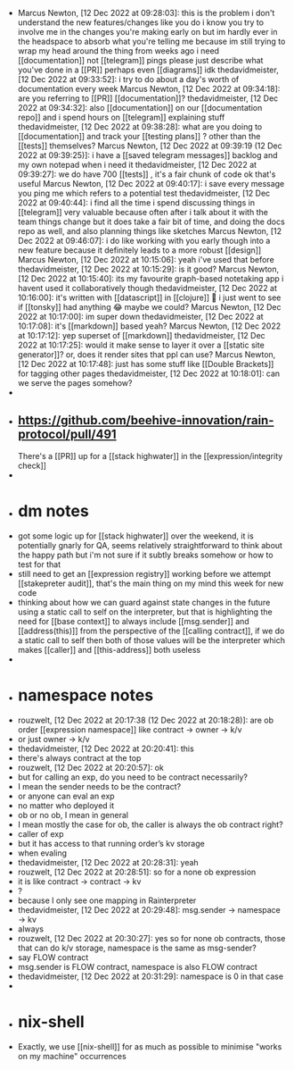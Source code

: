 - Marcus Newton, [12 Dec 2022 at 09:28:03]:
  this is the problem
  i don't understand the new features/changes like you do
  i know you try to involve me in the changes you're making early on but im hardly ever in the headspace to absorb what you're telling me
  because im still trying to wrap my head around the thing from weeks ago
  i need [[documentation]] 
  not [[telegram]] pings
  please just describe what you've done in a [[PR]]
  perhaps even [[diagrams]] idk
  thedavidmeister, [12 Dec 2022 at 09:33:52]:
  i try to do about a day's worth of documentation every week
  Marcus Newton, [12 Dec 2022 at 09:34:18]:
  are you referring to [[PR]] [[documentation]]?
  thedavidmeister, [12 Dec 2022 at 09:34:32]:
  also [[documentation]] on our [[documentation repo]]
  and i spend hours on [[telegram]] explaining stuff
  thedavidmeister, [12 Dec 2022 at 09:38:28]:
  what are you doing to [[documentation]] and track your [[testing plans]] ?
  other than the [[tests]] themselves?
  Marcus Newton, [12 Dec 2022 at 09:39:19 (12 Dec 2022 at 09:39:25)]:
  i have a [[saved telegram messages]] backlog and my own notepad when i need it
  thedavidmeister, [12 Dec 2022 at 09:39:27]:
  we do have 700 [[tests]] , it's a fair chunk of code
  ok that's useful
  Marcus Newton, [12 Dec 2022 at 09:40:17]:
  i save every message you ping me
  which refers to a potential test
  thedavidmeister, [12 Dec 2022 at 09:40:44]:
  i find all the time i spend discussing things in [[telegram]] very valuable because often after i talk about it with the team things change
  but it does take a fair bit of time, and doing the docs repo as well, and also planning things like sketches
  Marcus Newton, [12 Dec 2022 at 09:46:07]:
  i do like working with you early though
  into a new feature
  because it definitely leads to a more robust [[design]]
  Marcus Newton, [12 Dec 2022 at 10:15:06]:
  yeah i've used that before
  thedavidmeister, [12 Dec 2022 at 10:15:29]:
  is it good?
  Marcus Newton, [12 Dec 2022 at 10:15:40]:
  its my favourite graph-based notetaking app
  i havent used it collaboratively though
  thedavidmeister, [12 Dec 2022 at 10:16:00]:
  it's written with [[datascript]] in [[clojure]] 🙂
  i just went to see if [[tonsky]] had anything 😂
  maybe we could?
  Marcus Newton, [12 Dec 2022 at 10:17:00]:
  im super down
  thedavidmeister, [12 Dec 2022 at 10:17:08]:
  it's [[markdown]] based yeah?
  Marcus Newton, [12 Dec 2022 at 10:17:12]:
  yep
  superset of [[markdown]]
  thedavidmeister, [12 Dec 2022 at 10:17:25]:
  would it make sense to layer it over a [[static site generator]]?
  or, does it render sites that ppl can use?
  Marcus Newton, [12 Dec 2022 at 10:17:48]:
  just has some stuff like [[Double Brackets]] for tagging other pages
  thedavidmeister, [12 Dec 2022 at 10:18:01]:
  can we serve the pages somehow?
-
- ## https://github.com/beehive-innovation/rain-protocol/pull/491
  There's a [[PR]] up for a [[stack highwater]] in the [[expression/integrity check]]
-
- # dm notes
- got some logic up for [[stack highwater]] over the weekend, it is potentially gnarly for QA, seems relatively straightforward to think about the happy path but i'm not sure if it subtly breaks somehow or how to test for that
- still need to get an [[expression registry]] working before we attempt [[stakepreter audit]], that's the main thing on my mind this week for new code
- thinking about how we can guard against state changes in the future using a static call to self on the interpreter, but that is highlighting the need for [[base context]] to always include [[msg.sender]] and [[address(this)]] from the perspective of the [[calling contract]], if we do a static call to self then both of those values will be the interpreter which makes [[caller]] and [[this-address]] both useless
-
- # namespace notes
- rouzwelt, [12 Dec 2022 at 20:17:38 (12 Dec 2022 at 20:18:28)]:
  are ob order [[expression namespace]] like contract -> owner -> k/v
- or just owner -> k/v
- thedavidmeister, [12 Dec 2022 at 20:20:41]:
  this
- there's always contract at the top
- rouzwelt, [12 Dec 2022 at 20:20:57]:
  ok
- but for calling an exp, do you need to be contract necessarily?
- I mean the sender needs to be the contract?
- or anyone can eval an exp
- no matter who deployed it
- ob or no ob, I mean in general
- I mean mostly the case for ob, the caller is always the ob contract right?
- caller of exp
- but it has access to that running order’s kv storage
- when evaling
- thedavidmeister, [12 Dec 2022 at 20:28:31]:
  yeah
- rouzwelt, [12 Dec 2022 at 20:28:51]:
  so for a none ob expression
- it is like contract -> contract -> kv
- ?
- because I only see one mapping in Rainterpreter
- thedavidmeister, [12 Dec 2022 at 20:29:48]:
  msg.sender -> namespace -> kv
- always
- rouzwelt, [12 Dec 2022 at 20:30:27]:
  yes so for none ob contracts, those that can do k/v storage, namespace is the same as msg-sender?
- say FLOW contract
- msg.sender is FLOW contract, namespace is also FLOW contract
- thedavidmeister, [12 Dec 2022 at 20:31:29]:
  namespace is 0 in that case
-
- # nix-shell
- Exactly, we use [[nix-shell]] for as much as possible to minimise "works on my machine" occurrences
